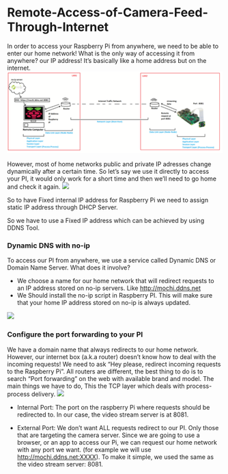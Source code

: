 # Remote-Access-of-Camera-Feed-Through-Internet
In order to access your Raspberry Pi from anywhere, we need to be able to enter our home network! What is the only way of accessing it from anywhere? our IP address! It’s basically like a home address but on the internet.
![](https://github.com/anoopcc99/Remote-Access-of-Camera-Feed/blob/master/images/RemoteAccess1.png)

However, most of home networks public and private IP adresses change dynamically after a certain time. So let’s say we use it directly to access your PI, it would only work for a short time and then we’ll need to go home and check it again.
![](https://domoticproject.com/wp-content/uploads/2017/12/InternalVsExternalIP.png)

So to have Fixed internal IP address for Raspberry Pi we need to assign static IP address through DHCP Server.

So we have to use a Fixed IP address which can be achieved by using DDNS Tool.
### Dynamic DNS with no-ip
To access our PI from anywhere, we use a service called Dynamic DNS or Domain Name Server. What does it involve?
- We choose a name for our home network that will redirect requests to an IP address stored on no-ip servers. Like http://mochi.ddns.net
- We Should install the no-ip script in Raspberry PI. This will make sure that your home IP address stored on no-ip is always updated.

![](https://hackernoon.com/hn-images/1*HLZbT1WKXNzK_cda9AP2kQ.png)

### Configure the port forwarding to your PI
 We have a domain name that always redirects to our home network. However, our internet box (a.k.a router) doesn’t know how to deal with the incoming requests! We need to ask “Hey please, redirect incoming requests to the Raspberry Pi”. All routers are different, the best thing to do is to search “Port forwarding” on the web with available brand and model. The main things we have to do, This the TCP layer which deals with process-process delivery.
 ![](https://hackernoon.com/hn-images/1*1TZhxFzf_U6OEKceMSR1CA.png)
- Internal Port: The port on the raspberry Pi where requests should be redirected to. In our case, the video stream server is at 8081.

- External Port: We don’t want ALL requests redirect to our PI. Only those that are targeting the camera server. Since we are going to use a browser, or an app to access our Pi, we can request our home network with any port we want. (for example we will use http://mochi.ddns.net:XXXX). To make it simple, we used the same as the video stream server: 8081.
